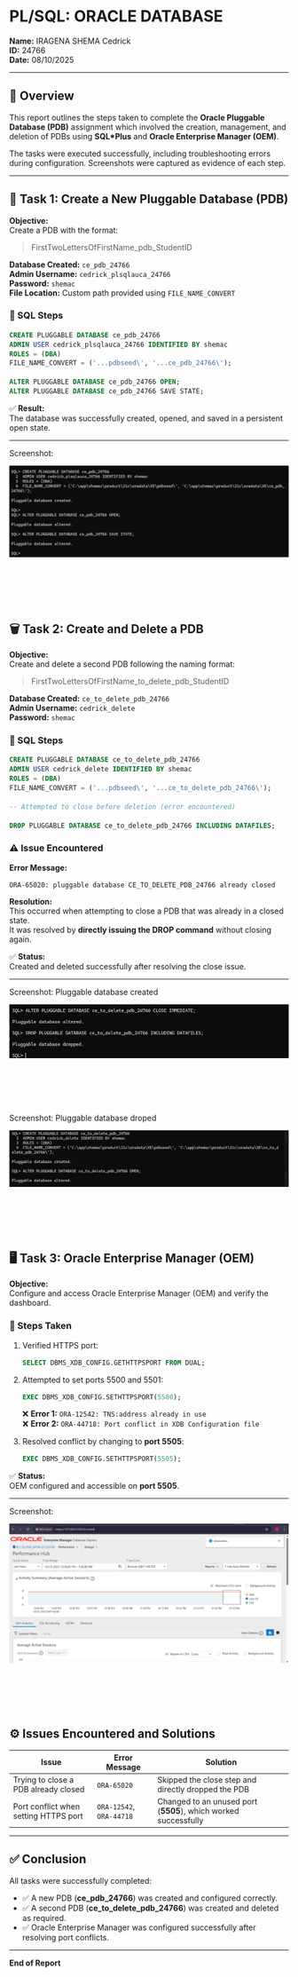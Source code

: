 # PL/SQL: ORACLE DATABASE

**Name:** IRAGENA SHEMA Cedrick  
**ID:** 24766  
**Date:** 08/10/2025  

---

## 📘 Overview

This report outlines the steps taken to complete the **Oracle Pluggable Database (PDB)** assignment which involved the creation, management, and deletion of PDBs using **SQL*Plus** and **Oracle Enterprise Manager (OEM)**.  

The tasks were executed successfully, including troubleshooting errors during configuration. Screenshots were captured as evidence of each step.

---

## 🧩 Task 1: Create a New Pluggable Database (PDB)

**Objective:**  
Create a PDB with the format:  
> FirstTwoLettersOfFirstName_pdb_StudentID  

**Database Created:** `ce_pdb_24766`  
**Admin Username:** `cedrick_plsqlauca_24766`  
**Password:** `shemac`  
**File Location:** Custom path provided using `FILE_NAME_CONVERT`

### 🧱 SQL Steps

```sql
CREATE PLUGGABLE DATABASE ce_pdb_24766
ADMIN USER cedrick_plsqlauca_24766 IDENTIFIED BY shemac
ROLES = (DBA)
FILE_NAME_CONVERT = ('...pdbseed\', '...ce_pdb_24766\');

ALTER PLUGGABLE DATABASE ce_pdb_24766 OPEN;
ALTER PLUGGABLE DATABASE ce_pdb_24766 SAVE STATE;
```

✅ **Result:**  
The database was successfully created, opened, and saved in a persistent open state.

---

Screenshot:

![Screenshot](screenshots/assign2.png)


<br><br><br><br>


## 🗑️ Task 2: Create and Delete a PDB

**Objective:**  
Create and delete a second PDB following the naming format:  
> FirstTwoLettersOfFirstName_to_delete_pdb_StudentID

**Database Created:** `ce_to_delete_pdb_24766`  
**Admin Username:** `cedrick_delete`  
**Password:** `shemac`

### 🧱 SQL Steps

```sql
CREATE PLUGGABLE DATABASE ce_to_delete_pdb_24766
ADMIN USER cedrick_delete IDENTIFIED BY shemac
ROLES = (DBA)
FILE_NAME_CONVERT = ('...pdbseed\', '...ce_to_delete_pdb_24766\');

-- Attempted to close before deletion (error encountered)

DROP PLUGGABLE DATABASE ce_to_delete_pdb_24766 INCLUDING DATAFILES;
```

### ⚠️ Issue Encountered

**Error Message:**
```
ORA-65020: pluggable database CE_TO_DELETE_PDB_24766 already closed
```

**Resolution:**  
This occurred when attempting to close a PDB that was already in a closed state.  
It was resolved by **directly issuing the DROP command** without closing again.

✅ **Status:**  
Created and deleted successfully after resolving the close issue.

---
Screenshot: Pluggable database created

![Screenshot](screenshots/assign3.png)


<br><br><br><br>

Screenshot: Pluggable database droped

![Screenshot](screenshots/assign5.png)


<br><br><br><br>



## 🖥️ Task 3: Oracle Enterprise Manager (OEM)

**Objective:**  
Configure and access Oracle Enterprise Manager (OEM) and verify the dashboard.

### 🧾 Steps Taken

1. Verified HTTPS port:
   ```sql
   SELECT DBMS_XDB_CONFIG.GETHTTPSPORT FROM DUAL;
   ```

2. Attempted to set ports 5500 and 5501:
   ```sql
   EXEC DBMS_XDB_CONFIG.SETHTTPSPORT(5500);
   ```
   ❌ **Error 1:** `ORA-12542: TNS:address already in use`  
   ❌ **Error 2:** `ORA-44718: Port conflict in XDB Configuration file`

3. Resolved conflict by changing to **port 5505**:
   ```sql
   EXEC DBMS_XDB_CONFIG.SETHTTPSPORT(5505);
   ```

✅ **Status:**  
OEM configured and accessible on **port 5505**.

---

Screenshot:

![Screenshot](screenshots/assign4.png)


<br><br><br><br>


## ⚙️ Issues Encountered and Solutions

| **Issue** | **Error Message** | **Solution** |
|------------|------------------|---------------|
| Trying to close a PDB already closed | `ORA-65020` | Skipped the close step and directly dropped the PDB |
| Port conflict when setting HTTPS port | `ORA-12542`, `ORA-44718` | Changed to an unused port (**5505**), which worked successfully |

---

## ✅ Conclusion

All tasks were successfully completed:

- ✅ A new PDB (**ce_pdb_24766**) was created and configured correctly.  
- ✅ A second PDB (**ce_to_delete_pdb_24766**) was created and deleted as required.  
- ✅ Oracle Enterprise Manager was configured successfully after resolving port conflicts.

---

**End of Report**
